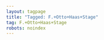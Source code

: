 ```yaml
---
layout: tagpage
title: "Tagged: F.+Otto+Haas+Stage"
tag: F.+Otto+Haas+Stage
robots: noindex
---
```

